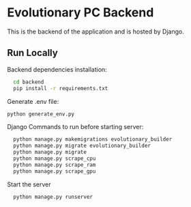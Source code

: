 
# Evolutionary PC Backend

This is the backend of the application and is hosted by Django. 


## Run Locally
Backend dependencies installation:
```bash
  cd backend
  pip install -r requirements.txt
```

Generate .env file:
```bash
python generate_env.py
```

Django Commands to run before starting server:
```bash
  python manage.py makemigrations evolutionary_builder
  python manage.py migrate evolutionary_builder
  python manage.py migrate
  python manage.py scrape_cpu
  python manage.py scrape_ram
  python manage.py scrape_gpu
```
Start the server
```bash
  python manage.py runserver
